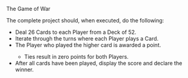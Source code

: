 The Game of War

The complete project should, when executed, do the following:

<ul>
    <li>Deal 26 Cards to each Player from a Deck of 52.</li>
    <li>Iterate through the turns where each Player plays a Card.</li>
    <li>The Player who played the higher card is awarded a point.</li>
        <ul>
            <li>Ties result in zero points for both Players.</li>
        </ul>
    <li>After all cards have been played, display the score and declare the winner.</li>
</ul>

 
 
